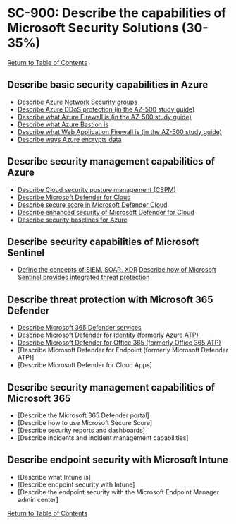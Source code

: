 # SC-900: Describe the capabilities of Microsoft Security Solutions (30-35%)

[Return to Table of Contents](../README.md)

## Describe basic security capabilities in Azure
* [Describe Azure Network Security groups](11-Describe%20Azure%20Network%20Security%20groups.md)
* [Describe Azure DDoS protection (in the AZ-500 study guide)](https://github.com/JonThomas/Azure-AZ-500-Study-Guide/blob/master/2-Implement%20platform%20protection/19-Implement%20DDoS%20protection.md)
* [Describe what Azure Firewall is (in the AZ-500 study guide)](https://github.com/JonThomas/Azure-AZ-500-Study-Guide/blob/master/2-Implement%20platform%20protection/12-Create%20and%20configure%20Azure%20Firewall.md)
* [Describe what Azure Bastion is](14-Describe%20what%20Azure%20Bastion%20is.md)
* [Describe what Web Application Firewall is (in the AZ-500 study guide)](https://github.com/JonThomas/Azure-AZ-500-Study-Guide/blob/master/2-Implement%20platform%20protection/15-Create%20and%20configure%20a%20Web%20Application%20Firewall%20(WAF).md)
* [Describe ways Azure encrypts data](16-Describe-ways-Azure-encrypts-data.md)
## Describe security management capabilities of Azure
* [Describe Cloud security posture management (CSPM)](21-Describe-Cloud-security-posture-management-(CSPM).md)
* [Describe Microsoft Defender for Cloud](22-Describe-Microsoft-Defender-for-Cloud.md)
* [Describe secure score in Microsoft Defender Cloud](23-Describe-secure-score-in-Microsoft-Defender-Cloud.md)
* [Describe enhanced security of Microsoft Defender for Cloud](24-Describe-enhanced-security-of-Microsoft-Defender-for-Cloud.md)
* [Describe security baselines for Azure](25-Describe-security-baselines-for-Azure.md)
## Describe security capabilities of Microsoft Sentinel
* [Define the concepts of SIEM, SOAR, XDR](31-Define-the-concepts-of-SIEM-SOAR-XDR.md) [Describe how of Microsoft Sentinel provides integrated threat protection](32-Describe-how-of-Microsoft-Sentinel-provides-integrated-threat-protection.md)
## Describe threat protection with Microsoft 365 Defender
* [Describe Microsoft 365 Defender services](41-Describe-Microsoft-365-Defender-services.md)
* [Describe Microsoft Defender for Identity (formerly Azure ATP)](42-Describe-Microsoft-Defender-for-Identity.md)
* [Describe Microsoft Defender for Office 365 (formerly Office 365 ATP)](43-Describe-Microsoft-Defender-for-Office-365.md)
* [Describe Microsoft Defender for Endpoint (formerly Microsoft Defender ATP)]
* [Describe Microsoft Defender for Cloud Apps]
## Describe security management capabilities of Microsoft 365
* [Describe the Microsoft 365 Defender portal]
* [Describe how to use Microsoft Secure Score]
* [Describe security reports and dashboards]
* [Describe incidents and incident management capabilities]
## Describe endpoint security with Microsoft Intune
* [Describe what Intune is]
* [Describe endpoint security with Intune]
* [Describe the endpoint security with the Microsoft Endpoint Manager admin center]

[Return to Table of Contents](../README.md)